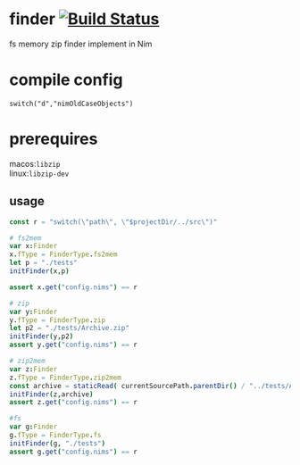 # finder   [![Build Status](travis)](https://travis-ci.org/bung87/finder)  

fs memory zip finder implement in Nim
# compile config  

`switch("d","nimOldCaseObjects")`  

# prerequires  

macos:`libzip`  
linux:`libzip-dev`  

## usage  

``` Nim
const r = "switch(\"path\", \"$projectDir/../src\")"

# fs2mem
var x:Finder
x.fType = FinderType.fs2mem
let p = "./tests"
initFinder(x,p)

assert x.get("config.nims") == r

# zip
var y:Finder
y.fType = FinderType.zip
let p2 = "./tests/Archive.zip"
initFinder(y,p2)
assert y.get("config.nims") == r

# zip2mem
var z:Finder
z.fType = FinderType.zip2mem
const archive = staticRead( currentSourcePath.parentDir() / "../tests/Archive.zip")
initFinder(z,archive)
assert z.get("config.nims") == r

#fs
var g:Finder
g.fType = FinderType.fs
initFinder(g, "./tests")
assert g.get("config.nims") == r
```

[travis]: https://travis-ci.org/bung87/finder.svg?branch=master
